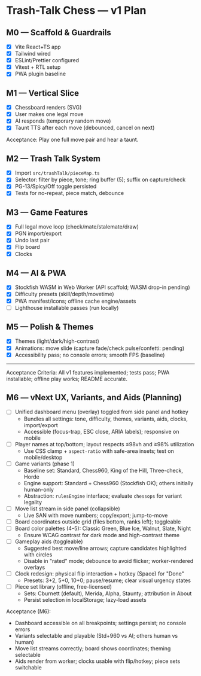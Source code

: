 # Trash-Talk Chess — v1 Plan

## M0 — Scaffold & Guardrails

- [x] Vite React+TS app
- [x] Tailwind wired
- [x] ESLint/Prettier configured
- [x] Vitest + RTL setup
- [x] PWA plugin baseline

## M1 — Vertical Slice

- [x] Chessboard renders (SVG)
- [x] User makes one legal move
- [x] AI responds (temporary random move)
- [x] Taunt TTS after each move (debounced, cancel on next)

Acceptance: Play one full move pair and hear a taunt.

## M2 — Trash Talk System

- [x] Import `src/trashTalk/pieceMap.ts`
- [x] Selector: filter by piece, tone; ring buffer (5); suffix on capture/check
- [x] PG-13/Spicy/Off toggle persisted
- [x] Tests for no-repeat, piece match, debounce

## M3 — Game Features

- [x] Full legal move loop (check/mate/stalemate/draw)
- [x] PGN import/export
- [x] Undo last pair
- [x] Flip board
- [x] Clocks

## M4 — AI & PWA

- [x] Stockfish WASM in Web Worker (API scaffold; WASM drop-in pending)
- [x] Difficulty presets (skill/depth/movetime)
- [x] PWA manifest/icons; offline cache engine/assets
- [ ] Lighthouse installable passes (run locally)

## M5 — Polish & Themes

- [x] Themes (light/dark/high-contrast)
- [x] Animations: move slide (capture fade/check pulse/confetti: pending)
- [x] Accessibility pass; no console errors; smooth FPS (baseline)

---

Acceptance Criteria: All v1 features implemented; tests pass; PWA installable; offline play works; README accurate.

## M6 — vNext UX, Variants, and Aids (Planning)
- [ ] Unified dashboard menu (overlay) toggled from side panel and hotkey
  - Bundles all settings: tone, difficulty, themes, variants, aids, clocks, import/export
  - Accessible (focus-trap, ESC close, ARIA labels); responsive on mobile
- [ ] Player names at top/bottom; layout respects ≤98vh and ≥98% utilization
  - Use CSS clamp + `aspect-ratio` with safe-area insets; test on mobile/desktop
- [ ] Game variants (phase 1)
  - Baseline set: Standard, Chess960, King of the Hill, Three-check, Horde
  - Engine support: Standard + Chess960 (Stockfish OK); others initially human-only
  - Abstraction: `rulesEngine` interface; evaluate `chessops` for variant legality
- [ ] Move list stream in side panel (collapsible)
  - Live SAN with move numbers; copy/export; jump-to-move
- [ ] Board coordinates outside grid (files bottom, ranks left); toggleable
- [ ] Board color palettes (4–5): Classic Green, Blue Ice, Walnut, Slate, Night
  - Ensure WCAG contrast for dark mode and high-contrast theme
- [ ] Gameplay aids (toggleable)
  - Suggested best move/line arrows; capture candidates highlighted with circles
  - Disable in "rated" mode; debounce to avoid flicker; worker-rendered overlays
- [ ] Clock redesign: physical flip interaction + hotkey (Space) for "Done"
  - Presets: 3+2, 5+0, 10+0; pause/resume; clear visual urgency states
- [ ] Piece set library (offline, free-licensed)
  - Sets: Cburnett (default), Merida, Alpha, Staunty; attribution in About
  - Persist selection in localStorage; lazy-load assets

Acceptance (M6):
- Dashboard accessible on all breakpoints; settings persist; no console errors
- Variants selectable and playable (Std+960 vs AI; others human vs human)
- Move list streams correctly; board shows coordinates; theming selectable
- Aids render from worker; clocks usable with flip/hotkey; piece sets switchable
